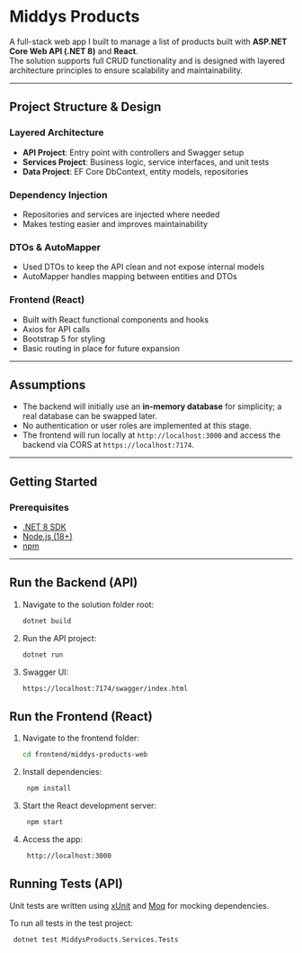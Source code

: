 # Middys Products 

A full-stack web app I built to manage a list of products built with **ASP.NET Core Web API (.NET 8)** and **React**.  
The solution supports full CRUD functionality and is designed with layered architecture principles to ensure scalability and maintainability.

---

##   Project Structure & Design

###  Layered Architecture
- **API Project**: Entry point with controllers and Swagger setup
- **Services Project**: Business logic, service interfaces, and unit tests
- **Data Project**: EF Core DbContext, entity models, repositories

###  Dependency Injection
- Repositories and services are injected where needed
- Makes testing easier and improves maintainability

###  DTOs & AutoMapper
- Used DTOs to keep the API clean and not expose internal models
- AutoMapper handles mapping between entities and DTOs

###  Frontend (React)
- Built with React functional components and hooks
- Axios for API calls
- Bootstrap 5 for styling
- Basic routing in place for future expansion

---

##  Assumptions

- The backend will initially use an **in-memory database** for simplicity; a real database can be swapped later.
- No authentication or user roles are implemented at this stage.
- The frontend will run locally at `http://localhost:3000` and access the backend via CORS at `https://localhost:7174`.

---

##  Getting Started

###  Prerequisites

- [.NET 8 SDK](https://dotnet.microsoft.com/download)
- [Node.js (18+)](https://nodejs.org/)
- [npm](https://www.npmjs.com/)

---

##  Run the Backend (API)

1. Navigate to the solution folder root:
   ```bash
   dotnet build   
2. Run the API project:
   ```bash
   dotnet run   
3. Swagger UI:
   ```bash
   https://localhost:7174/swagger/index.html
   
 ## Run the Frontend (React)
 
 1. Navigate to the frontend folder:
    ```bash
    cd frontend/middys-products-web
    
2. Install dependencies:
   ```bash
    npm install
   
3. Start the React development server:
   ```bash
    npm start
   
4. Access the app:
   ```bash
    http://localhost:3000

##   Running Tests (API)
  Unit tests are written using [xUnit](https://xunit.net/) and [Moq](https://github.com/moq/moq4) for mocking dependencies.

  To run all tests in the test project:

  ```bash
   dotnet test MiddysProducts.Services.Tests